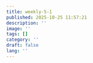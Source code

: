 ```yaml
---
title: weekly-5-1
published: 2025-10-25 11:57:21
description: ''
image: ''
tags: []
category: ''
draft: false 
lang: ''
---
```

